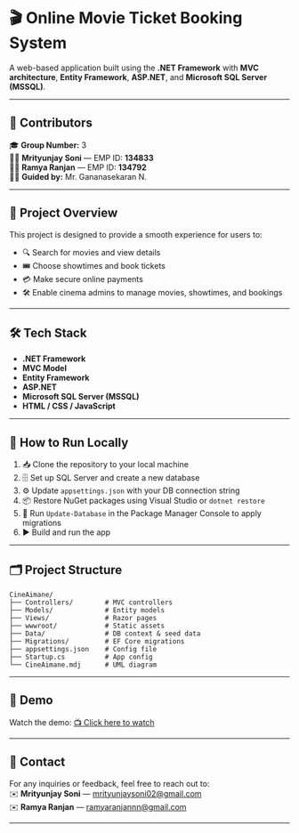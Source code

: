 

# 🎬 Online Movie Ticket Booking System

A web-based application built using the **.NET Framework** with **MVC architecture**, **Entity Framework**, **ASP.NET**, and **Microsoft SQL Server (MSSQL)**.

---

## 👥 Contributors

🎓 **Group Number:** 3  
🧑‍💻 **Mrityunjay Soni** — EMP ID: **134833**  
🧑‍💻 **Ramya Ranjan** — EMP ID: **134792**  
🧑‍🏫 **Guided by:** Mr. Gananasekaran N.


---

## 📌 Project Overview

This project is designed to provide a smooth experience for users to:

* 🔍 Search for movies and view details
* 🎟️ Choose showtimes and book tickets
* 💳 Make secure online payments
* 🛠️ Enable cinema admins to manage movies, showtimes, and bookings

---

## 🛠️ Tech Stack

* **.NET Framework**
* **MVC Model**
* **Entity Framework**
* **ASP.NET**
* **Microsoft SQL Server (MSSQL)**
* **HTML / CSS / JavaScript**

---

## 🚀 How to Run Locally

1. 📥 Clone the repository to your local machine
2. 🗄️ Set up SQL Server and create a new database
3. ⚙️ Update `appsettings.json` with your DB connection string
4. 📦 Restore NuGet packages using Visual Studio or `dotnet restore`
5. 🧱 Run `Update-Database` in the Package Manager Console to apply migrations
6. ▶️ Build and run the app 

---

## 🗂️ Project Structure

```
CineAimane/
├── Controllers/        # MVC controllers
├── Models/             # Entity models
├── Views/              # Razor pages
├── wwwroot/            # Static assets
├── Data/               # DB context & seed data
├── Migrations/         # EF Core migrations
├── appsettings.json    # Config file
├── Startup.cs          # App config
└── CineAimane.mdj      # UML diagram
```

---

## 🎥 Demo

Watch the demo: [📺 Click here to watch](https://github.com/mrityunjaysoni/CineAimane-movie-ticket-booking/blob/main/demo.mp4)

---

## 📧 Contact

For any inquiries or feedback, feel free to reach out to:  
✉️ **Mrityunjay Soni** — [mrityunjaysoni02@gmail.com](mailto:mrityunjaysoni02@gmail.com)  
✉️ **Ramya Ranjan** — [ramyaranjannn@gmail.com](mailto:ramyaranjannn@gmail.com)

---